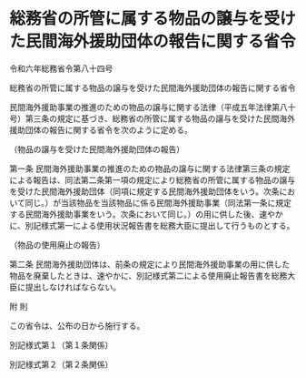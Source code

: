 # 総務省の所管に属する物品の譲与を受けた民間海外援助団体の報告に関する省令

令和六年総務省令第八十四号

総務省の所管に属する物品の譲与を受けた民間海外援助団体の報告に関する省令

民間海外援助事業の推進のための物品の譲与に関する法律（平成五年法律第八十号）第三条の規定に基づき、総務省の所管に属する物品の譲与を受けた民間海外援助団体の報告に関する省令を次のように定める。

（物品の譲与を受けた民間海外援助団体の報告）

第一条 民間海外援助事業の推進のための物品の譲与に関する法律第三条の規定による報告は、同法第二条第一項の規定により総務省の所管に属する物品の譲与を受けた民間海外援助団体（同項に規定する民間海外援助団体をいう。次条において同じ。）が当該物品を当該物品に係る民間海外援助事業（同法第一条に規定する民間海外援助事業をいう。次条において同じ。）の用に供した後、速やかに、別記様式第一による使用状況報告書を総務大臣に提出して行うものとする。

（物品の使用廃止の報告）

第二条 民間海外援助団体は、前条の規定により民間海外援助事業の用に供した物品を廃棄したときは、速やかに、別記様式第二による使用廃止報告書を総務大臣に提出しなければならない。

附 則

この省令は、公布の日から施行する。

別記様式第１（第１条関係）

[](/./pict/2FH00000074326.pdf)

別記様式第２（第２条関係）

[](/./pict/2FH00000074327.pdf)
